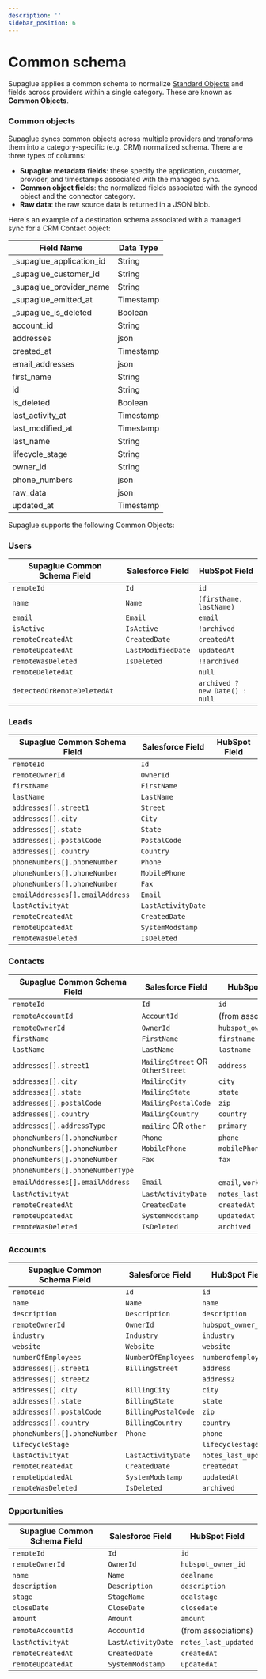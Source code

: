 ```yaml
---
description: ''
sidebar_position: 6
---
```


# Common schema

Supaglue applies a common schema to normalize [Standard Objects](standard-objects) and fields across providers within a single category. These are known as **Common Objects**.

### Common objects

Supaglue syncs common objects across multiple providers and transforms them into a category-specific (e.g. CRM) normalized schema. There are three types of columns:

- **Supaglue metadata fields**: these specify the application, customer, provider, and timestamps associated with the managed sync.
- **Common object fields**: the normalized fields associated with the synced object and the connector category.
- **Raw data**: the raw source data is returned in a JSON blob.

Here's an example of a destination schema associated with a managed sync for a CRM Contact object:

| Field Name                | Data Type |
| ------------------------- | --------- |
| \_supaglue_application_id | String    |
| \_supaglue_customer_id    | String    |
| \_supaglue_provider_name  | String    |
| \_supaglue_emitted_at     | Timestamp |
| \_supaglue_is_deleted     | Boolean   |
| account_id                | String    |
| addresses                 | json      |
| created_at                | Timestamp |
| email_addresses           | json      |
| first_name                | String    |
| id                        | String    |
| is_deleted                | Boolean   |
| last_activity_at          | Timestamp |
| last_modified_at          | Timestamp |
| last_name                 | String    |
| lifecycle_stage           | String    |
| owner_id                  | String    |
| phone_numbers             | json      |
| raw_data                  | json      |
| updated_at                | Timestamp |

Supaglue supports the following Common Objects:

### Users

| Supaglue Common Schema Field | Salesforce Field   | HubSpot Field                  |
| ---------------------------- | ------------------ | ------------------------------ |
| `remoteId`                   | `Id`               | `id`                           |
| `name`                       | `Name`             | `(firstName, lastName)`        |
| `email`                      | `Email`            | `email`                        |
| `isActive`                   | `IsActive`         | `!archived`                    |
| `remoteCreatedAt`            | `CreatedDate`      | `createdAt`                    |
| `remoteUpdatedAt`            | `LastModifiedDate` | `updatedAt`                    |
| `remoteWasDeleted`           | `IsDeleted`        | `!!archived`                   |
| `remoteDeletedAt`            |                    | `null`                         |
| `detectedOrRemoteDeletedAt`  |                    | `archived ? new Date() : null` |

### Leads

| Supaglue Common Schema Field    | Salesforce Field   | HubSpot Field |
| ------------------------------- | ------------------ | ------------- |
| `remoteId`                      | `Id`               |               |
| `remoteOwnerId`                 | `OwnerId`          |               |
| `firstName`                     | `FirstName`        |               |
| `lastName`                      | `LastName`         |               |
| `addresses[].street1`           | `Street`           |               |
| `addresses[].city`              | `City`             |               |
| `addresses[].state`             | `State`            |               |
| `addresses[].postalCode`        | `PostalCode`       |               |
| `addresses[].country`           | `Country`          |               |
| `phoneNumbers[].phoneNumber`    | `Phone`            |               |
| `phoneNumbers[].phoneNumber`    | `MobilePhone`      |               |
| `phoneNumbers[].phoneNumber`    | `Fax`              |               |
| `emailAddresses[].emailAddress` | `Email`            |               |
| `lastActivityAt`                | `LastActivityDate` |               |
| `remoteCreatedAt`               | `CreatedDate`      |               |
| `remoteUpdatedAt`               | `SystemModstamp`   |               |
| `remoteWasDeleted`              | `IsDeleted`        |               |

### Contacts

| Supaglue Common Schema Field     | Salesforce Field                 | HubSpot Field         |
| -------------------------------- | -------------------------------- | --------------------- |
| `remoteId`                       | `Id`                             | `id`                  |
| `remoteAccountId`                | `AccountId`                      | (from associations)   |
| `remoteOwnerId`                  | `OwnerId`                        | `hubspot_owner_id`    |
| `firstName`                      | `FirstName`                      | `firstname`           |
| `lastName`                       | `LastName`                       | `lastname`            |
| `addresses[].street1`            | `MailingStreet` OR `OtherStreet` | `address`             |
| `addresses[].city`               | `MailingCity`                    | `city`                |
| `addresses[].state`              | `MailingState`                   | `state`               |
| `addresses[].postalCode`         | `MailingPostalCode`              | `zip`                 |
| `addresses[].country`            | `MailingCountry`                 | `country`             |
| `addresses[].addressType`        | `mailing` OR `other`             | `primary`             |
| `phoneNumbers[].phoneNumber`     | `Phone`                          | `phone`               |
| `phoneNumbers[].phoneNumber`     | `MobilePhone`                    | `mobilePhone`         |
| `phoneNumbers[].phoneNumber`     | `Fax`                            | `fax`                 |
| `phoneNumbers[].phoneNumberType` |
| `emailAddresses[].emailAddress`  | `Email`                          | `email`, `work_email` |
| `lastActivityAt`                 | `LastActivityDate`               | `notes_last_updated`  |
| `remoteCreatedAt`                | `CreatedDate`                    | `createdAt`           |
| `remoteUpdatedAt`                | `SystemModstamp`                 | `updatedAt`           |
| `remoteWasDeleted`               | `IsDeleted`                      | `archived`            |

### Accounts

| Supaglue Common Schema Field | Salesforce Field    | HubSpot Field        |
| ---------------------------- | ------------------- | -------------------- |
| `remoteId`                   | `Id`                | `id`                 |
| `name`                       | `Name`              | `name`               |
| `description`                | `Description`       | `description`        |
| `remoteOwnerId`              | `OwnerId`           | `hubspot_owner_id`   |
| `industry`                   | `Industry`          | `industry`           |
| `website`                    | `Website`           | `website`            |
| `numberOfEmployees`          | `NumberOfEmployees` | `numberofemployees`  |
| `addresses[].street1`        | `BillingStreet`     | `address`            |
| `addresses[].street2`        |                     | `address2`           |
| `addresses[].city`           | `BillingCity`       | `city`               |
| `addresses[].state`          | `BillingState`      | `state`              |
| `addresses[].postalCode`     | `BillingPostalCode` | `zip`                |
| `addresses[].country`        | `BillingCountry`    | `country`            |
| `phoneNumbers[].phoneNumber` | `Phone`             | `phone`              |
| `lifecycleStage`             |                     | `lifecyclestage`     |
| `lastActivityAt`             | `LastActivityDate`  | `notes_last_updated` |
| `remoteCreatedAt`            | `CreatedDate`       | `createdAt`          |
| `remoteUpdatedAt`            | `SystemModstamp`    | `updatedAt`          |
| `remoteWasDeleted`           | `IsDeleted`         | `archived`           |

### Opportunities

| Supaglue Common Schema Field | Salesforce Field   | HubSpot Field        |
| ---------------------------- | ------------------ | -------------------- |
| `remoteId`                   | `Id`               | `id`                 |
| `remoteOwnerId`              | `OwnerId`          | `hubspot_owner_id`   |
| `name`                       | `Name`             | `dealname`           |
| `description`                | `Description`      | `description`        |
| `stage`                      | `StageName`        | `dealstage`          |
| `closeDate`                  | `CloseDate`        | `closedate`          |
| `amount`                     | `Amount`           | `amount`             |
| `remoteAccountId`            | `AccountId`        | (from associations)  |
| `lastActivityAt`             | `LastActivityDate` | `notes_last_updated` |
| `remoteCreatedAt`            | `CreatedDate`      | `createdAt`          |
| `remoteUpdatedAt`            | `SystemModstamp`   | `updatedAt`          |
